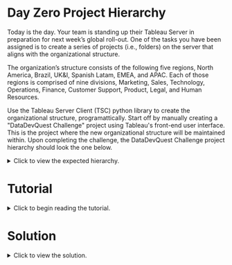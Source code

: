 # Day Zero Project Hierarchy
Today is the day. Your team is standing up their Tableau Server in preparation for next week’s global roll-out. One of the tasks you have been assigned is to create a series of projects (i.e., folders) on the server that aligns with the organizational structure.

The organization’s structure consists of the following five regions, North America, Brazil, UK&I, Spanish Latam, EMEA, and APAC. Each of those regions is comprised of nine divisions, Marketing, Sales, Technology, Operations, Finance, Customer Support, Product, Legal, and Human Resources.

Use the Tableau Server Client (TSC) python library to create the organizational structure, programattically. Start off by manually creating a "DataDevQuest Challenge" project using Tableau's front-end user interface. This is the project where the new organizational structure will be maintained within. Upon completing the challenge, the DataDevQuest Challenge project hierarchy should look the one below.

<details>
  <summary>Click to view the expected hierarchy.</summary>
  
    - DataDevQuest Challenge  
      - APAC  
        - Marketing  
        - Sales  
        - Technology  
        - Operations  
        - Finance  
        - Customer Support  
        - Product  
        - Legal  
        - Human Resources  
      - Brazil  
        - Marketing  
        - Sales  
        - Technology  
        - Operations  
        - Finance  
        - Customer Support  
        - Product  
        - Legal  
        - Human Resources  
      - EMEA  
        - Marketing  
        - Sales  
        - Technology  
        - Operations  
        - Finance  
        - Customer Support  
        - Product  
        - Legal  
        - Human Resources  
      - North America  
        - Marketing  
        - Sales  
        - Technology  
        - Operations  
        - Finance  
        - Customer Support  
        - Product  
        - Legal  
        - Human Resources  
      - Spanish Latam  
        - Marketing  
        - Sales  
        - Technology  
        - Operations  
        - Finance  
        - Customer Support  
        - Product  
        - Legal  
        - Human Resources  
      - UK&I  
        - Marketing  
        - Sales  
        - Technology  
        - Operations  
        - Finance  
        - Customer Support  
        - Product  
        - Legal
</details>

# Tutorial
<details>
  <summary>Click to begin reading the tutorial.</summary>

Create an environment (.env) file and place it in the same directory as the python file dedicated to this tutorial for ease-of-access. The contents of the .env file used for this tutorial can be found below.

TABLEAU_SERVER_FULL_URL=https://10ax.online.tableau.com/#/site/sqlshortreads  
TABLEAU_SERVER_SITE_ID=sqlshortreads  
TABLEAU_SERVER_TOKEN_NAME=TSM  
TABLEAU_SERVER_TOKEN_VALUE=VmhlQ6HbQDqr9QF/AZiQ9g==:n3RsYPPNt8w6covEZG9f37Kn4KTf8M0G  
TABLEAU_VERIFY_CERTIFICATE=False  

Import the necessary packages. Each of these packages will be discussed in turn.

Use package, os and dotenv, to load your environment file and allow its variables to be accessed. This step is critical for accessing your Tableau Server or Tableau Cloud instance, programmatically.

```python
# Load environment variables from .env file.
load_dotenv()
TABLEAU_SERVER_FULL_URL = os.getenv('TABLEAU_SERVER_FULL_URL')
TABLEAU_SERVER_SITE_ID = os.getenv('TABLEAU_SERVER_SITE_ID')
TABLEAU_SERVER_TOKEN_NAME = os.getenv('TABLEAU_SERVER_TOKEN_NAME')
TABLEAU_SERVER_TOKEN_VALUE = os.getenv('TABLEAU_SERVER_TOKEN_VALUE')
TABLEAU_VERIFY_CERTIFICATE = os.getenv('TABLEAU_VERIFY_CERTIFICATE', 'True') == 'True'
```
Create a means to authenticate with your Tableau Server or Tableau Cloud instance by using TSC’s PersonalAccessTokenAuth class. Pass in the environment variables that correspond to token name, token value, and site ID, if applicable. If you are using Tableau Server and use the default site, then your site ID value should be None or an empty string.

```python
# Create authentication object using the token and site ID details.
TABLEAU_AUTHENTICATION = tsc.PersonalAccessTokenAuth(
  token_name=TABLEAU_SERVER_TOKEN_NAME,
  personal_access_token=TABLEAU_SERVER_TOKEN_VALUE,
  site_id=TABLEAU_SERVER_SITE_ID
)
```

Next, create an instance of TSC’s Server class and pass in the base URL associated with your Tableau Server or Tableau Cloud instance. If you are authenticating with a Tableau Server that uses the default site, then the full server URL and the base URL will be identical. Otherwise, be sure to exclude the site ID from the URL. Optionally, choose not to verify the server's SSL/TLS certificate. If you are authenticating with a Tableau Cloud instance, maintaining the default value of True is unlikely to cause you any problems. I have only seen and experienced an issue with the default value when using Tableau Server instances maintained by the companies I have worked for.

```python
# Create a tableau server client object using specified server URL.
SERVER = tsc.Server('https://10ax.online.tableau.com')
# Disable certificate verification. The next line of code may be required due to certificate issues.
SERVER.add_http_options({'verify': False})
```

Now, read in the organizational structure maintained within the CSV file provided and create a python dictionary containing a key for each unique region. Each key’s value should be the respective region’s divisions as a python list. Keep in mind, there are several ways to achieve the desired dictionary structure and the strategy shown below is just one way.

```python
# Read in organizational structure from a CSV file.
ORGANIZATIONAL_STRUCTURE = pd.read_csv('organizational_structure.csv')
# Create a mapping of regions to their respective divisions.
region_division_mapping = (
  ORGANIZATIONAL_STRUCTURE
  .groupby('Region')['Division']
  .unique()
  .apply(list)
  .to_dict()
)
```

Aside from reading in the organizational structure and subsequently creating the region-division mapping, the previous steps are those that you will find yourself repeating throughout your future scripts aimed at interacting with your Tableau Server or Tableau cloud instance, programmatically, through Tableau Server Client.

In the next step, you will use the SERVER and TABLEAU_AUTHENTICATION objects created above to sign-in to your Tableau Server or Tableau Cloud instance. The method, “use_highest_version” ensures that the latest Tableau Rest API version supported by your Tableau Server or Tableau Cloud instance is used. The endpoints and overall functionality available to you through Tableau Server Client and the REST API will be determined by the version.

When using this method, you will see a deprecation warning as the method is planned to be removed in the future. At the time of writing this tutorial, the SERVER object has an attribute called “use_server_version” that defaults to False. Setting the attribute to True is intended to replace the use of “use_highest_version.” The new attribute appears to work well with Tableau Cloud; however, I have not had any success using it with Tableau Server, so I would suggest continuing to use “use_highest_version” as shown below and in the solution, especially if you are connecting to Tableau Server.

```python
# Sign-in to server.
with SERVER.auth.sign_in(TABLEAU_AUTHENTICATION):
  # Ensure the most recent Tableau REST API version is used.
  SERVER.use_highest_version()
```

</details>

# Solution
<details>
  <summary>Click to view the solution.</summary>
  
  ```python
import os

from dotenv import load_dotenv
import pandas as pd
import tableauserverclient as tsc
from time import sleep

# Load environment variables from .env file.
load_dotenv()
TABLEAU_SERVER_FULL_URL = os.getenv('TABLEAU_SERVER_FULL_URL')
TABLEAU_SERVER_SITE_ID = os.getenv('TABLEAU_SERVER_SITE_ID')
TABLEAU_SERVER_TOKEN_NAME = os.getenv('TABLEAU_SERVER_TOKEN_NAME')
TABLEAU_SERVER_TOKEN_VALUE = os.getenv('TABLEAU_SERVER_TOKEN_VALUE')
TABLEAU_VERIFY_CERTIFICATE = os.getenv('TABLEAU_VERIFY_CERTIFICATE', 'True') == 'True'

# Create authentication object using the token and site ID details.
TABLEAU_AUTHENTICATION = tsc.PersonalAccessTokenAuth(
    token_name=TABLEAU_SERVER_TOKEN_NAME,
    personal_access_token=TABLEAU_SERVER_TOKEN_VALUE,
    site_id=TABLEAU_SERVER_SITE_ID
)
# Create a tableau server client object using specified server URL.
SERVER = tsc.Server('https://10ax.online.tableau.com')
# Disable certificate verification. The next line of code may be required due to certificate issues.
SERVER.add_http_options({'verify': False})
# Read in organizational structure from a CSV file.
ORGANIZATIONAL_STRUCTURE = pd.read_csv('organizational_structure.csv')
# Create a mapping of regions to their respective divisions.
region_division_mapping = (
    ORGANIZATIONAL_STRUCTURE
    .groupby('Region')['Division']
    .unique()
    .apply(list)
    .to_dict()
)
# Sign-in to server.
with SERVER.auth.sign_in(TABLEAU_AUTHENTICATION):
    # Ensure the most recent Tableau REST API version is used.
    SERVER.use_highest_version()
    # Extract the parent project ID for the 'DataDevQuest Challenge' project where the new projects will be created.
    parent_project_id = SERVER.projects.filter(name='DataDevQuest Challenge')[0].id
    # For each region, create a new project and then create the division projects within it.
    for region, divisions in region_division_mapping.items():
        new_region_project = tsc.ProjectItem(
            name=region,
            description=f'Parent project for {region} divisions.',
            parent_id=parent_project_id
        )
        SERVER.projects.create(project_item=new_region_project)
        # Wait for a short period to ensure the project is created before proceeding.
        sleep(2)
        # Extract the ID of the newly created region project to use as a parent for division projects.
        region_project_id = SERVER.projects.filter(name=region)[0].id
        new_division_projects = [
            tsc.ProjectItem(
                name=division,
                description=f"Project for {region}'s {division} division.",
                parent_id=region_project_id
            )
            for division in divisions
        ]
        # Create each division project under the newly created region project.
        for new_division_project in new_division_projects:
            SERVER.projects.create(project_item=new_division_project)
```
